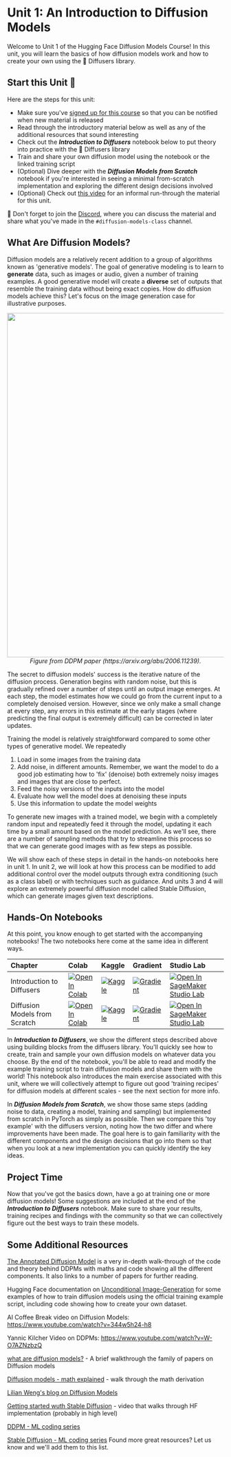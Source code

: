 # Unit 1: An Introduction to Diffusion Models

Welcome to Unit 1 of the Hugging Face Diffusion Models Course! In this unit, you will learn the basics of how diffusion 
models work and how to create your own using the 🤗 Diffusers library.

## Start this Unit :rocket:

Here are the steps for this unit:

- Make sure you've [signed up for this course](https://huggingface.us17.list-manage.com/subscribe?u=7f57e683fa28b51bfc493d048&id=ef963b4162) so that you can be notified when new material is released
- Read through the introductory material below as well as any of the additional resources that sound interesting
- Check out the _**Introduction to Diffusers**_  notebook below to put theory into practice with the 🤗 Diffusers library
- Train and share your own diffusion model using the notebook or the linked training script
- (Optional) Dive deeper with the _**Diffusion Models from Scratch**_ notebook if you're interested in seeing a minimal from-scratch implementation and exploring the different design decisions involved
- (Optional) Check out [this video](https://www.youtube.com/watch?v=09o5cv6u76c) for an informal run-through the material for this unit. 


:loudspeaker: Don't forget to join the [Discord](https://huggingface.co/join/discord), where you can discuss the material and share what you've made in the `#diffusion-models-class` channel.
 
## What Are Diffusion Models?

Diffusion models are a relatively recent addition to a group of algorithms known as 'generative models'. The goal of generative modeling is to learn to **generate** data, such as images or audio, given a number of training examples. A good generative model will create a **diverse** set of outputs that resemble the training data without being exact copies. How do diffusion models achieve this? Let's focus on the image generation case for illustrative purposes.

<p align="center">
    <img src="https://user-images.githubusercontent.com/10695622/174349667-04e9e485-793b-429a-affe-096e8199ad5b.png" width="800"/>
    <br>
    <em> Figure from DDPM paper (https://arxiv.org/abs/2006.11239). </em>
<p>

The secret to diffusion models' success is the iterative nature of the diffusion process. Generation begins with random noise, but this is gradually refined over a number of steps until an output image emerges. At each step, the model estimates how we could go from the current input to a completely denoised version. However, since we only make a small change at every step, any errors in this estimate at the early stages (where predicting the final output is extremely difficult) can be corrected in later updates. 

Training the model is relatively straightforward compared to some other types of generative model. We repeatedly
1) Load in some images from the training data
2) Add noise, in different amounts. Remember, we want the model to do a good job estimating how to 'fix' (denoise) both extremely noisy images and images that are close to perfect.
3) Feed the noisy versions of the inputs into the model
4) Evaluate how well the model does at denoising these inputs
5) Use this information to update the model weights

To generate new images with a trained model, we begin with a completely random input and repeatedly feed it through the model, updating it each time by a small amount based on the model prediction. As we'll see, there are a number of sampling methods that try to streamline this process so that we can generate good images with as few steps as possible.

We will show each of these steps in detail in the hands-on notebooks here in unit 1. In unit 2, we will look at how this process can be modified to add additional control over the model outputs through extra conditioning (such as a class label) or with techniques such as guidance. And units 3 and 4 will explore an extremely powerful diffusion model called Stable Diffusion, which can generate images given text descriptions.  

## Hands-On Notebooks

At this point, you know enough to get started with the accompanying notebooks! The two notebooks here come at the same idea in different ways. 
 
| Chapter                                     | Colab                                                                                                                                                                                               | Kaggle                                                                                                                                                                                                   | Gradient                                                                                                                                                                               | Studio Lab                                                                                                                                                                                                   |
|:--------------------------------------------|:----------------------------------------------------------------------------------------------------------------------------------------------------------------------------------------------------|:---------------------------------------------------------------------------------------------------------------------------------------------------------------------------------------------------------|:---------------------------------------------------------------------------------------------------------------------------------------------------------------------------------------|:-------------------------------------------------------------------------------------------------------------------------------------------------------------------------------------------------------------|
| Introduction to Diffusers                                | [![Open In Colab](https://colab.research.google.com/assets/colab-badge.svg)](https://colab.research.google.com/github/huggingface/diffusion-models-class/blob/main/unit1/01_introduction_to_diffusers.ipynb)              | [![Kaggle](https://kaggle.com/static/images/open-in-kaggle.svg)](https://kaggle.com/kernels/welcome?src=https://github.com/huggingface/diffusion-models-class/blob/main/unit1/01_introduction_to_diffusers.ipynb)              | [![Gradient](https://assets.paperspace.io/img/gradient-badge.svg)](https://console.paperspace.com/github/huggingface/diffusion-models-class/blob/main/unit1/01_introduction_to_diffusers.ipynb)              | [![Open In SageMaker Studio Lab](https://studiolab.sagemaker.aws/studiolab.svg)](https://studiolab.sagemaker.aws/import/github/huggingface/diffusion-models-class/blob/main/unit1/01_introduction_to_diffusers.ipynb)              |
| Diffusion Models from Scratch                                | [![Open In Colab](https://colab.research.google.com/assets/colab-badge.svg)](https://colab.research.google.com/github/huggingface/diffusion-models-class/blob/main/unit1/02_diffusion_models_from_scratch.ipynb)              | [![Kaggle](https://kaggle.com/static/images/open-in-kaggle.svg)](https://kaggle.com/kernels/welcome?src=https://github.com/huggingface/diffusion-models-class/blob/main/unit1/02_diffusion_models_from_scratch.ipynb)              | [![Gradient](https://assets.paperspace.io/img/gradient-badge.svg)](https://console.paperspace.com/github/huggingface/diffusion-models-class/blob/main/unit1/02_diffusion_models_from_scratch.ipynb)              | [![Open In SageMaker Studio Lab](https://studiolab.sagemaker.aws/studiolab.svg)](https://studiolab.sagemaker.aws/import/github/huggingface/diffusion-models-class/blob/main/unit1/02_diffusion_models_from_scratch.ipynb)              |

In _**Introduction to Diffusers**_, we show the different steps described above using building blocks from the diffusers library. You'll quickly see how to create, train and sample your own diffusion models on whatever data you choose. By the end of the notebook, you'll be able to read and modify the example training script to train diffusion models and share them with the world! This notebook also introduces the main exercise associated with this unit, where we will collectively attempt to figure out good 'training recipes' for diffusion models at different scales - see the next section for more info.

In _**Diffusion Models from Scratch**_, we show those same steps (adding noise to data, creating a model, training and sampling) but implemented from scratch in PyTorch as simply as possible. Then we compare this 'toy example' with the diffusers version, noting how the two differ and where improvements have been made. The goal here is to gain familiarity with the different components and the design decisions that go into them so that when you look at a new implementation you can quickly identify the key ideas.

## Project Time

Now that you've got the basics down, have a go at training one or more diffusion models! Some suggestions are included at the end of the _**Introduction to Diffusers**_ notebook. Make sure to share your results, training recipes and findings with the community so that we can collectively figure out the best ways to train these models.

## Some Additional Resources
 
[The Annotated Diffusion Model](https://huggingface.co/blog/annotated-diffusion) is a very in-depth walk-through of the code and theory behind DDPMs with 
 maths and code showing all the different components. It also links to a number of papers for further reading.
 
Hugging Face documentation on [Unconditional Image-Generation](https://huggingface.co/docs/diffusers/training/unconditional_training) for some examples of how to train diffusion models using the official training example script, including code showing how to create your own dataset. 

AI Coffee Break video on Diffusion Models: https://www.youtube.com/watch?v=344w5h24-h8

Yannic Kilcher Video on DDPMs: https://www.youtube.com/watch?v=W-O7AZNzbzQ

[what are diffusion models?](https://youtu.be/fbLgFrlTnGU) - A brief walkthrough the family of papers on Diffusion models 

[Diffusion models - math explained](https://youtu.be/HoKDTa5jHvg) - walk through the math derivation

[Lilian Weng's blog on Diffusion Models](https://lilianweng.github.io/posts/2021-07-11-diffusion-models/)

[Getting started wuth Stable Diffusion](https://youtu.be/epktKtLWgHQ) - video that walks through HF implementation (probably in high level)

[DDPM - ML coding series](https://youtu.be/y7J6sSO1k50)

[Stable Diffusion - ML coding series](https://youtu.be/f6PtJKdey8E)
Found more great resources? Let us know and we'll add them to this list.
